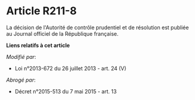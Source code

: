 # Article R211-8

La décision de l'Autorité de contrôle prudentiel et de résolution est publiée au Journal officiel de la République française.

**Liens relatifs à cet article**

_Modifié par_:

  - Loi n°2013-672 du 26 juillet 2013 - art. 24 (V)

_Abrogé par_:

  - Décret n°2015-513 du 7 mai 2015 - art. 13
